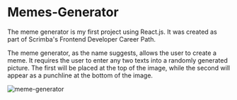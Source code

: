 # Memes-Generator

The meme generator is my first project using React.js. It was created as part of Scrimba's Frontend Developer Career Path.

The meme generator, as the name suggests, allows the user to create a meme. It requires the user to enter any two texts into a randomly generated picture. The first will be placed at the top of the image, while the second will appear as a punchline at the bottom of the image.

![meme-generator](https://user-images.githubusercontent.com/100380604/209316849-74be1e75-ef30-441c-8872-5d30689dc6c8.jpg)
